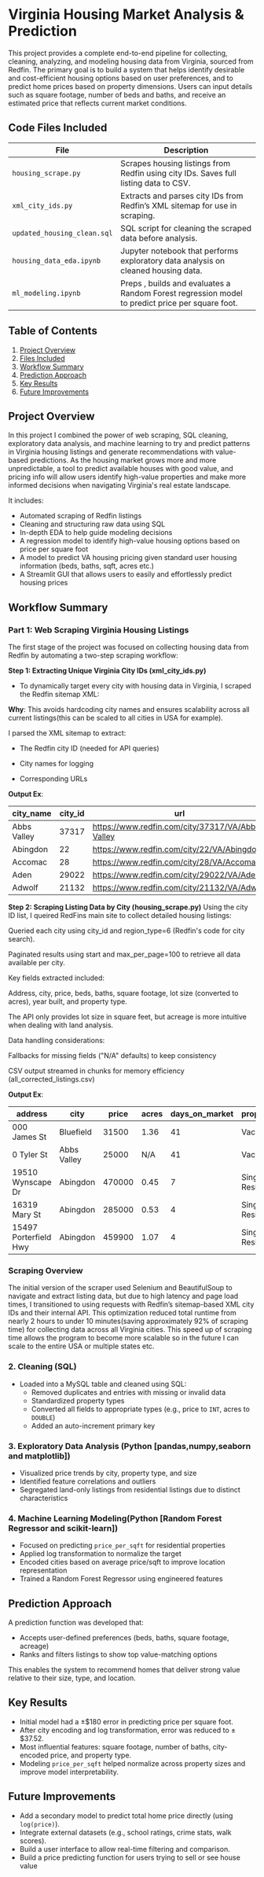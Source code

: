 # Virginia Housing Market Analysis & Prediction

This project provides a complete end-to-end pipeline for collecting, cleaning, analyzing, and modeling housing data from Virginia, sourced from Redfin. The primary goal is to build a system that helps identify desirable and cost-efficient housing options based on user preferences, and to predict home prices based on property dimensions. Users can input details such as square footage, number of beds and baths, and receive an estimated price that reflects current market conditions.


## Code Files Included

| File                        | Description                                                                                     |
| --------------------------- | ----------------------------------------------------------------------------------------------- |
| `housing_scrape.py`         | Scrapes housing listings from Redfin using city IDs. Saves full listing data to CSV.            |
| `xml_city_ids.py`           | Extracts and parses city IDs from Redfin’s XML sitemap for use in scraping.                     |
| `updated_housing_clean.sql` | SQL script for cleaning the scraped data before analysis.                                       |
| `housing_data_eda.ipynb`    | Jupyter notebook that performs exploratory data analysis on cleaned housing data.               |
| `ml_modeling.ipynb`         | Preps , builds and evaluates a Random Forest regression model to predict price per square foot. |


## Table of Contents

1. [Project Overview](#project-overview)  
2. [Files Included](#files-included)  
3. [Workflow Summary](#workflow-summary)  
4. [Prediction Approach](#prediction-approach)  
5. [Key Results](#key-results)  
6. [Future Improvements](#future-improvements)

## Project Overview

In this project I combined the power of web scraping, SQL cleaning, exploratory data analysis, and machine learning to try and predict patterns in Virginia housing listings and generate recommendations with value-based predictions. As the housing market grows more and more unpredictable, a tool to predict available houses with good value, and pricing info will allow users identify high-value properties and make more informed decisions when navigating Virginia's real estate landscape.

It includes:

- Automated scraping of Redfin listings 
- Cleaning and structuring raw data using SQL
- In-depth EDA to help guide modeling decisions
- A regression model to identify high-value housing options based on price per square foot
- A model to predict VA housing pricing given standard user housing information (beds, baths, sqft, acres etc.)
- A Streamlit GUI that allows users to easily and effortlessly predict housing prices


## Workflow Summary

### Part 1: Web Scraping Virginia Housing Listings 
The first stage of the project was focused on collecting housing data from Redfin by automating a two-step scraping workflow:

**Step 1: Extracting Unique Virginia City IDs (xml_city_ids.py)**
- To dynamically target every city with housing data in Virginia, I scraped the Redfin sitemap XML:

**Why**: This avoids hardcoding city names and ensures scalability across all current listings(this can be scaled to all cities in USA for example).

I parsed the XML sitemap to extract:

- The Redfin city ID (needed for API queries)

- City names for logging

- Corresponding URLs

**Output Ex**: 

| city_name     | city_id | url                                                       |
| ------------- | ------- | ---------------------------------------------------------- |
| Abbs Valley   | 37317   | https://www.redfin.com/city/37317/VA/Abbs-Valley          |
| Abingdon      | 22      | https://www.redfin.com/city/22/VA/Abingdon                |
| Accomac       | 28      | https://www.redfin.com/city/28/VA/Accomac                 |
| Aden          | 29022   | https://www.redfin.com/city/29022/VA/Aden                 |
| Adwolf        | 21132   | https://www.redfin.com/city/21132/VA/Adwolf               |


**Step 2: Scraping Listing Data by City (housing_scrape.py)**
Using the city ID list, I queired RedFins main site to collect detailed housing listings:

Queried each city using city_id and region_type=6 (Redfin's code for city search).

Paginated results using start and max_per_page=100 to retrieve all data available per city.

Key fields extracted included:

Address, city, price, beds, baths, square footage, lot size (converted to acres), year built, and property type.

The API only provides lot size in square feet, but acreage is more intuitive when dealing with land analysis.

Data handling considerations:

Fallbacks for missing fields ("N/A" defaults) to keep consistency

CSV output streamed in chunks for memory efficiency (all_corrected_listings.csv)

**Output Ex**:

| address               | city        | price   | acres | days_on_market | property_type           | url                                                                                   |
|-----------------------|-------------|---------|--------|----------------|--------------------------|----------------------------------------------------------------------------------------|
| 000 James St          | Bluefield   | 31500   | 1.36   | 41             | Vacant Land              | https://www.redfin.com/VA/Bluefield/James-St-24605/home/188951533                    |
| 0 Tyler St            | Abbs Valley | 25000   | N/A    | 41             | Vacant Land              | https://www.redfin.com/VA/Abbs-Valley/Tyler-St-24605/home/195316922                  |
| 19510 Wynscape Dr     | Abingdon    | 470000  | 0.45   | 7              | Single Family Residential| https://www.redfin.com/VA/Abingdon/19510-Wynscape-Dr-24210/home/133101574            |
| 16319 Mary St         | Abingdon    | 285000  | 0.53   | 4              | Single Family Residential| https://www.redfin.com/VA/Abingdon/16319-Mary-St-24210/home/133134572                |
| 15497 Porterfield Hwy | Abingdon    | 459900  | 1.07   | 4              | Single Family Residential| https://www.redfin.com/VA/Abingdon/15497-Porterfield-Hwy-24210/home/133033950        |

### **Scraping Overview**
The initial version of the scraper used Selenium and BeautifulSoup to navigate and extract listing data, but due to high latency and page load times, I transitioned to using requests with Redfin’s sitemap-based XML city IDs and their internal API. This optimization reduced total runtime from nearly 2 hours to under 10 minutes(saving approximately 92% of scraping time) for collecting data across all Virginia cities. This speed up of scraping time allows the program to become more scalable so in the future I can scale to the entire USA or multiple states etc.


### 2. Cleaning (SQL)

- Loaded into a MySQL table and cleaned using SQL:
  - Removed duplicates and entries with missing or invalid data
  - Standardized property types
  - Converted all fields to appropriate types (e.g., price to `INT`, acres to `DOUBLE`)
  - Added an auto-increment primary key

### 3. Exploratory Data Analysis (Python [pandas,numpy,seaborn and matplotlib])

- Visualized price trends by city, property type, and size
- Identified feature correlations and outliers
- Segregated land-only listings from residential listings due to distinct characteristics

### 4. Machine Learning Modeling(Python [Random Forest Regressor and scikit-learn])

- Focused on predicting `price_per_sqft` for residential properties
- Applied log transformation to normalize the target
- Encoded cities based on average price/sqft to improve location representation
- Trained a Random Forest Regressor using engineered features

## Prediction Approach

A prediction function was developed that:

- Accepts user-defined preferences (beds, baths, square footage, acreage)
- Ranks and filters listings to show top value-matching options

This enables the system to recommend homes that deliver strong value relative to their size, type, and location.

## Key Results

- Initial model had a ±$180 error in predicting price per square foot.
- After city encoding and log transformation, error was reduced to ±$37.52.
- Most influential features: square footage, number of baths, city-encoded price, and property type.
- Modeling `price_per_sqft` helped normalize across property sizes and improve model interpretability.

## Future Improvements

- Add a secondary model to predict total home price directly (using `log(price)`).
- Integrate external datasets (e.g., school ratings, crime stats, walk scores).
- Build a user interface to allow real-time filtering and comparison.
- Build a price predicting function for users trying to sell or see house value


